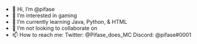 - 👋 Hi, I’m @pifase
- 👀 I’m interested in gaming
- 🌱 I’m currently learning Java, Python, & HTML
- 💞️ I’m not looking to collaborate on 
- 📫 How to reach me:
Twitter: @Pifase_does_MC
Discord: @pifase#0001

<!---
pifase/pifase is a ✨ special ✨ repository because its `README.md` (this file) appears on your GitHub profile.
You can click the Preview link to take a look at your changes.
--->

